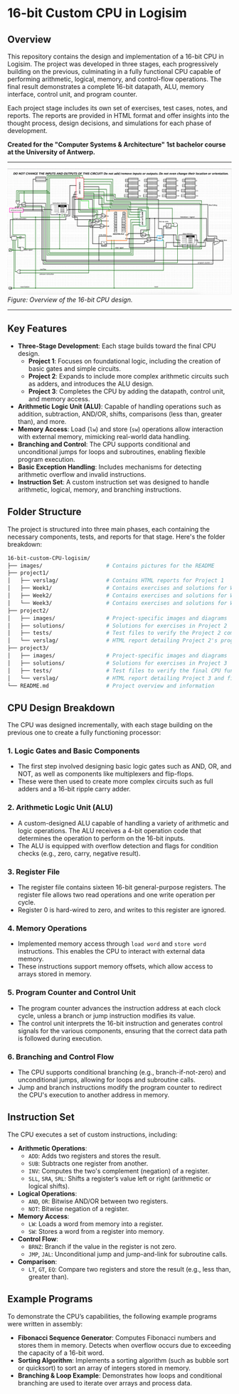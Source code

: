 # 16-bit Custom CPU in Logisim

## Overview
This repository contains the design and implementation of a 16-bit CPU in Logisim. The project was developed in three stages, each progressively building on the previous, culminating in a fully functional CPU capable of performing arithmetic, logical, memory, and control-flow operations. The final result demonstrates a complete 16-bit datapath, ALU, memory interface, control unit, and program counter. 

Each project stage includes its own set of exercises, test cases, notes, and reports. The reports are provided in HTML format and offer insights into the thought process, design decisions, and simulations for each phase of development.

**Created for the "Computer Systems & Architecture" 1st bachelor course at the University of Antwerp.**

---

![CPU Diagram](./images/full_datapath.png)
*Figure: Overview of the 16-bit CPU design.*

---

## Key Features
- **Three-Stage Development**: Each stage builds toward the final CPU design.
    - **Project 1**: Focuses on foundational logic, including the creation of basic gates and simple circuits.
    - **Project 2**: Expands to include more complex arithmetic circuits such as adders, and introduces the ALU design.
    - **Project 3**: Completes the CPU by adding the datapath, control unit, and memory access.
- **Arithmetic Logic Unit (ALU)**: Capable of handling operations such as addition, subtraction, AND/OR, shifts, comparisons (less than, greater than), and more.
- **Memory Access**: Load (`lw`) and store (`sw`) operations allow interaction with external memory, mimicking real-world data handling.
- **Branching and Control**: The CPU supports conditional and unconditional jumps for loops and subroutines, enabling flexible program execution.
- **Basic Exception Handling**: Includes mechanisms for detecting arithmetic overflow and invalid instructions.
- **Instruction Set**: A custom instruction set was designed to handle arithmetic, logical, memory, and branching instructions.

## Folder Structure
The project is structured into three main phases, each containing the necessary components, tests, and reports for that stage. Here's the folder breakdown:
```bash
16-bit-custom-CPU-logisim/
├── images/                    # Contains pictures for the README
├── project1/
│   ├── verslag/               # Contains HTML reports for Project 1
│   ├── Week1/                 # Contains exercises and solutions for Week 1
│   ├── Week2/                 # Contains exercises and solutions for Week 2
│   └── Week3/                 # Contains exercises and solutions for Week 3
├── project2/
│   ├── images/                # Project-specific images and diagrams
│   ├── solutions/             # Solutions for exercises in Project 2
│   ├── tests/                 # Test files to verify the Project 2 components
│   └── verslag/               # HTML report detailing Project 2's progress
├── project3/
│   ├── images/                # Project-specific images and diagrams
│   ├── solutions/             # Solutions for exercises in Project 3
│   ├── tests/                 # Test files to verify the final CPU functionality
│   └── verslag/               # HTML report detailing Project 3 and final CPU design
└── README.md                  # Project overview and information
```

## CPU Design Breakdown
The CPU was designed incrementally, with each stage building on the previous one to create a fully functioning processor:

### 1. **Logic Gates and Basic Components**
   - The first step involved designing basic logic gates such as AND, OR, and NOT, as well as components like multiplexers and flip-flops.
   - These were then used to create more complex circuits such as full adders and a 16-bit ripple carry adder.

### 2. **Arithmetic Logic Unit (ALU)**
   - A custom-designed ALU capable of handling a variety of arithmetic and logic operations. The ALU receives a 4-bit operation code that determines the operation to perform on the 16-bit inputs.
   - The ALU is equipped with overflow detection and flags for condition checks (e.g., zero, carry, negative result).

### 3. **Register File**
   - The register file contains sixteen 16-bit general-purpose registers. The register file allows two read operations and one write operation per cycle.
   - Register 0 is hard-wired to zero, and writes to this register are ignored.

### 4. **Memory Operations**
   - Implemented memory access through `load word` and `store word` instructions. This enables the CPU to interact with external data memory.
   - These instructions support memory offsets, which allow access to arrays stored in memory.

### 5. **Program Counter and Control Unit**
   - The program counter advances the instruction address at each clock cycle, unless a branch or jump instruction modifies its value.
   - The control unit interprets the 16-bit instruction and generates control signals for the various components, ensuring that the correct data path is followed during execution.

### 6. **Branching and Control Flow**
   - The CPU supports conditional branching (e.g., branch-if-not-zero) and unconditional jumps, allowing for loops and subroutine calls.
   - Jump and branch instructions modify the program counter to redirect the CPU's execution to another address in memory.

## Instruction Set
The CPU executes a set of custom instructions, including:
- **Arithmetic Operations**:
  - `ADD`: Adds two registers and stores the result.
  - `SUB`: Subtracts one register from another.
  - `INV`: Computes the two's complement (negation) of a register.
  - `SLL`, `SRA`, `SRL`: Shifts a register’s value left or right (arithmetic or logical shifts).
- **Logical Operations**:
  - `AND`, `OR`: Bitwise AND/OR between two registers.
  - `NOT`: Bitwise negation of a register.
- **Memory Access**:
  - `LW`: Loads a word from memory into a register.
  - `SW`: Stores a word from a register into memory.
- **Control Flow**:
  - `BRNZ`: Branch if the value in the register is not zero.
  - `JMP`, `JAL`: Unconditional jump and jump-and-link for subroutine calls.
- **Comparison**:
  - `LT`, `GT`, `EQ`: Compare two registers and store the result (e.g., less than, greater than).

## Example Programs
To demonstrate the CPU’s capabilities, the following example programs were written in assembly:
- **Fibonacci Sequence Generator**: Computes Fibonacci numbers and stores them in memory. Detects when overflow occurs due to exceeding the capacity of a 16-bit word.
- **Sorting Algorithm**: Implements a sorting algorithm (such as bubble sort or quicksort) to sort an array of integers stored in memory.
- **Branching & Loop Example**: Demonstrates how loops and conditional branching are used to iterate over arrays and process data.
